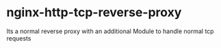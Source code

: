 # nginx-http-tcp-reverse-proxy
Its a normal reverse proxy with an additional Module to handle normal tcp requests
